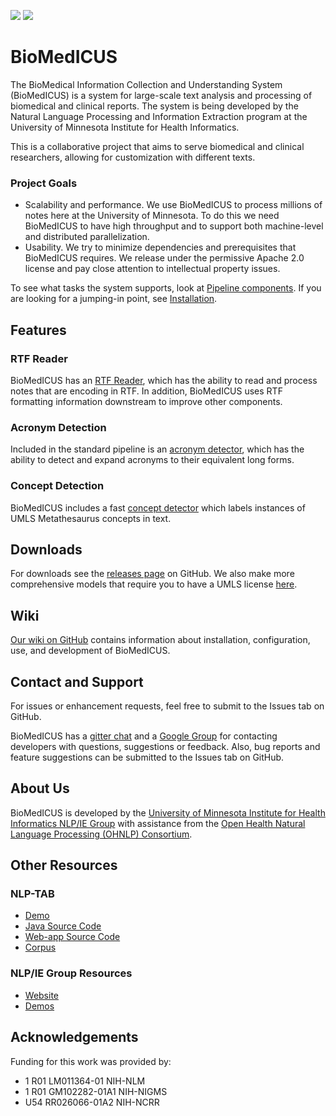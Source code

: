 [![](https://zenodo.org/badge/51161341.svg)](https://zenodo.org/badge/latestdoi/51161341)
[![](https://travis-ci.org/nlpie/biomedicus.svg?branch=master)](https://travis-ci.org/nlpie/biomedicus)

# BioMedICUS
The BioMedical Information Collection and Understanding System (BioMedICUS) is a system for 
large-scale text analysis and processing of biomedical and clinical reports. The system is being 
developed by the Natural Language Processing and Information Extraction program at the University of 
Minnesota Institute for Health Informatics.

This is a collaborative project that aims to serve biomedical and clinical researchers, allowing for 
customization with different texts.

### Project Goals
- Scalability and performance. We use BioMedICUS to process millions of notes here at the 
University of Minnesota. To do this we need BioMedICUS to have high throughput and to support both 
machine-level and distributed parallelization. 
- Usability. We try to minimize dependencies and prerequisites that BioMedICUS requires. We release 
under the permissive Apache 2.0 license and pay close attention to intellectual property issues.

To see what tasks the system supports, look at 
[Pipeline components](https://github.com/nlpie/biomedicus/wiki/Pipeline-Components). If you are 
looking for a jumping-in point, see 
[Installation](https://github.com/nlpie/biomedicus/wiki/Installation).

## Features
### RTF Reader
BioMedICUS has an 
[RTF Reader](https://github.com/nlpie/biomedicus/wiki/Pipeline-Components#rich-text-format-rtf-reader), 
which has the ability to read and process notes that are encoding in RTF. In addition, BioMedICUS 
uses RTF formatting information downstream to improve other components.

### Acronym Detection
Included in the standard pipeline is an 
[acronym detector](https://github.com/nlpie/biomedicus/wiki/Pipeline-Components#acronym-detector), 
which has the ability to detect and expand acronyms to their equivalent long forms.

### Concept Detection
BioMedICUS includes a fast 
[concept detector](https://github.com/nlpie/biomedicus/wiki/Pipeline-Components#concept-detector) 
which labels instances of UMLS Metathesaurus concepts in text.

## Downloads
For downloads see the [releases page](https://github.com/nlpie/biomedicus/releases) on GitHub. We 
also make more comprehensive models that require you to have a UMLS license 
[here](http://athena.ahc.umn.edu/biomedicus-downloads/).

## Wiki
[Our wiki on GitHub](https://github.com/nlpie/biomedicus/wiki) contains information about 
installation, configuration, use, and development of BioMedICUS.

## Contact and Support
For issues or enhancement requests, feel free to submit to the Issues tab on GitHub.

BioMedICUS has a [gitter chat](https://gitter.im/biomedicus/biomedicus) and a 
[Google Group](https://groups.google.com/a/umn.edu/forum/#!forum/biomedicus) for contacting 
developers with questions, suggestions or feedback. Also, bug reports and feature suggestions can be 
submitted to the Issues tab on GitHub.

## About Us
BioMedICUS is developed by the
[University of Minnesota Institute for Health Informatics NLP/IE Group](http://www.bmhi.umn.edu/ihi/research/nlpie/)
with assistance from the
[Open Health Natural Language Processing \(OHNLP\) Consortium](http://ohnlp.org/index.php/Main_Page).


## Other Resources

### NLP-TAB
 *   [Demo](http://athena.ahc.umn.edu/nlptab)
 *   [Java Source Code](https://github.org/nlpie/nlptab)
 *   [Web-app Source Code](https://github.org/nlpie/nlptab-webapp)
 *   [Corpus](https://github.org/nlpie/nlptab-corpus)

### NLP/IE Group Resources
 *   [Website](http://www.bmhi.umn.edu/ihi/research/nlpie/resources/index.htm)
 *   [Demos](http://athena.ahc.umn.edu/)


## Acknowledgements
Funding for this work was provided by:
 *	1 R01 LM011364-01 NIH-NLM
 *	1 R01 GM102282-01A1 NIH-NIGMS
 *	U54 RR026066-01A2 NIH-NCRR
